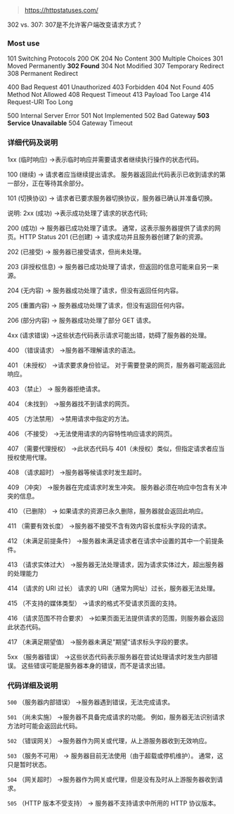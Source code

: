 > https://httpstatuses.com/

302 vs. 307: 307是不允许客户端改变请求方式？

### Most use
101 Switching Protocols
200 OK
204 No Content
300 Multiple Choices
301 Moved Permanently
**302 Found**
304 Not Modified
307 Temporary Redirect
308 Permanent Redirect

400 Bad Request
401 Unauthorized
403 Forbidden
404 Not Found
405 Method Not Allowed
408 Request Timeout
413 Payload Too Large
414 Request-URI Too Long

500 Internal Server Error
501 Not Implemented
502 Bad Gateway
**503 Service Unavailable**
504 Gateway Timeout

### 详细代码及说明
1xx (临时响应)
->表示临时响应并需要请求者继续执行操作的状态代码。

100 (继续)
-> 请求者应当继续提出请求。 服务器返回此代码表示已收到请求的第一部分，正在等待其余部分。

101 (切换协议)
-> 请求者已要求服务器切换协议，服务器已确认并准备切换。

说明:
2xx (成功)
->表示成功处理了请求的状态代码;

200 (成功)
-> 服务器已成功处理了请求。 通常，这表示服务器提供了请求的网页。HTTP Status 201 (已创建)
-> 请求成功并且服务器创建了新的资源。

202 (已接受)
-> 服务器已接受请求，但尚未处理。

203 (非授权信息)
-> 服务器已成功处理了请求，但返回的信息可能来自另一来源。

204 (无内容)
-> 服务器成功处理了请求，但没有返回任何内容。

205 (重置内容)
-> 服务器成功处理了请求，但没有返回任何内容。

206 (部分内容)
-> 服务器成功处理了部分 GET 请求。

4xx (请求错误)
->这些状态代码表示请求可能出错，妨碍了服务器的处理。

400 （错误请求）
->服务器不理解请求的语法。

401 （未授权）
->请求要求身份验证。
对于需要登录的网页，服务器可能返回此响应。

403 （禁止）
-> 服务器拒绝请求。

404 （未找到）
->服务器找不到请求的网页。

405 （方法禁用）
->禁用请求中指定的方法。

406 （不接受）
->无法使用请求的内容特性响应请求的网页。

407 （需要代理授权）
->此状态代码与 401（未授权）类似，但指定请求者应当授权使用代理。

408 （请求超时）
->服务器等候请求时发生超时。

409 （冲突）
->服务器在完成请求时发生冲突。 服务器必须在响应中包含有关冲突的信息。

410 （已删除）
-> 如果请求的资源已永久删除，服务器就会返回此响应。

411 （需要有效长度）
->服务器不接受不含有效内容长度标头字段的请求。

412 （未满足前提条件）
->服务器未满足请求者在请求中设置的其中一个前提条件。

413 （请求实体过大）
->服务器无法处理请求，因为请求实体过大，超出服务器的处理能力

414 （请求的 URI 过长） 
请求的 URI（通常为网址）过长，服务器无法处理。

415 （不支持的媒体类型）
->请求的格式不受请求页面的支持。

416 （请求范围不符合要求）
->如果页面无法提供请求的范围，则服务器会返回此状态代码。

417 （未满足期望值）
->服务器未满足”期望”请求标头字段的要求。

5xx （服务器错误）
->这些状态代码表示服务器在尝试处理请求时发生内部错误。 这些错误可能是服务器本身的错误，而不是请求出错。

### 代码详细及说明
`500` （服务器内部错误）
->服务器遇到错误，无法完成请求。

`501` （尚未实施）
->服务器不具备完成请求的功能。 例如，服务器无法识别请求方法时可能会返回此代码。

`502` （错误网关）
->服务器作为网关或代理，从上游服务器收到无效响应。

`503` （服务不可用）
-> 服务器目前无法使用（由于超载或停机维护）。 通常，这只是暂时状态。

`504` （网关超时）
->服务器作为网关或代理，但是没有及时从上游服务器收到请求。

`505` （HTTP 版本不受支持）
-> 服务器不支持请求中所用的 HTTP 协议版本。
